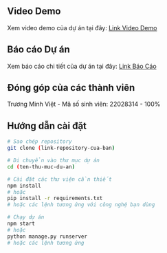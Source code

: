 
## Video Demo

Xem video demo của dự án tại đây: [Link Video Demo](https://drive.google.com/drive/folders/1wFTf-neeCYESh2B-hZs7khLhzdkohFeK?usp=sharing)


## Báo cáo Dự án

Xem báo cáo chi tiết của dự án tại đây: [Link Báo Cáo](https://drive.google.com/file/d/1rEmw0wXNR0DCT6SIkLziw_jLmgHCJ0CR/view?usp=sharing)

## Đóng góp của các thành viên
Trương Minh Việt - Mã số sinh viên: 22028314 -  100%

## Hướng dẫn cài đặt
```bash
# Sao chép repository
git clone (link-repository-cua-ban)

# Di chuyển vào thư mục dự án
cd (ten-thu-muc-du-an)

# Cài đặt các thư viện cần thiết
npm install
# hoặc
pip install -r requirements.txt
# hoặc các lệnh tương ứng với công nghệ bạn dùng

# Chạy dự án
npm start
# hoặc
python manage.py runserver
# hoặc các lệnh tương ứng
